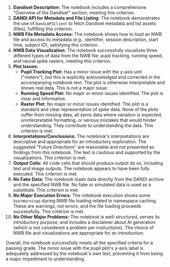 1.  **Dandiset Description:** The notebook includes a comprehensive "Overview of the Dandiset" section, meeting this criterion.
2.  **DANDI API for Metadata and File Listing:** The notebook demonstrates the use of `DandiAPIClient` to fetch Dandiset metadata and list assets (files), fulfilling this criterion.
3.  **NWB File Metadata Access:** The notebook shows how to load an NWB file and access its metadata (e.g., identifier, session description, start time, subject ID), satisfying this criterion.
4.  **NWB Data Visualization:** The notebook successfully visualizes three different types of data from the NWB file: pupil tracking, running speed, and neural spike rasters, meeting this criterion.
5.  **Plot Issues:**
    *   **Pupil Tracking Plot:** Has a minor issue with the y-axis unit ("meters"), but this is explicitly acknowledged and corrected in the accompanying notebook text. The plot is otherwise interpretable and shows real data. This is not a major issue.
    *   **Running Speed Plot:** No major or minor issues identified. The plot is clear and informative.
    *   **Raster Plot:** No major or minor issues identified. The plot is a standard and clear representation of spike data.
    None of the plots suffer from missing data, all zeros data where variation is expected, uninterpretable formatting, or serious mistakes that would hinder understanding. They contribute to understanding the data. This criterion is met.
6.  **Interpretations/Conclusions:** The notebook's interpretations are descriptive and appropriate for an introductory exploration. The suggested "Future Directions" are reasonable and not presented as findings from *this* notebook. The text is cautious and supported by the visualizations. This criterion is met.
7.  **Output Cells:** All code cells that should produce output do so, including text and image outputs. The notebook appears to have been fully executed. This criterion is met.
8.  **No Fake Data:** The notebook loads data directly from the DANDI archive and the specified NWB file. No fake or simulated data is used as a substitute. This criterion is met.
9.  **No Major Execution Errors:** The notebook execution shows some `UserWarning`s during NWB file loading related to namespace caching. These are warnings, not errors, and the file loading proceeds successfully. This criterion is met.
10. **No Other Major Problems:** The notebook is well-structured, serves its introductory purpose, and includes a disclaimer about AI generation (which is not considered a problem per instructions). The choice of NWB file and visualizations are appropriate for an introduction.

Overall, the notebook successfully meets all the specified criteria for a passing grade. The minor issue with the pupil plot's y-axis label is adequately addressed by the notebook's own text, preventing it from being a major impediment to understanding.